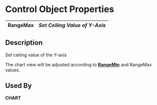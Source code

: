 # Control Object Properties

**RangeMax** |  **_Set Ceiling Value of Y-Axis_**  
---|---  
  
## Description

Set ceiling value of the Y-axis

The chart view will be adjusted according to **[RangeMin](rangemin.md)** and RangeMax values.

## Used By

**CHART**
